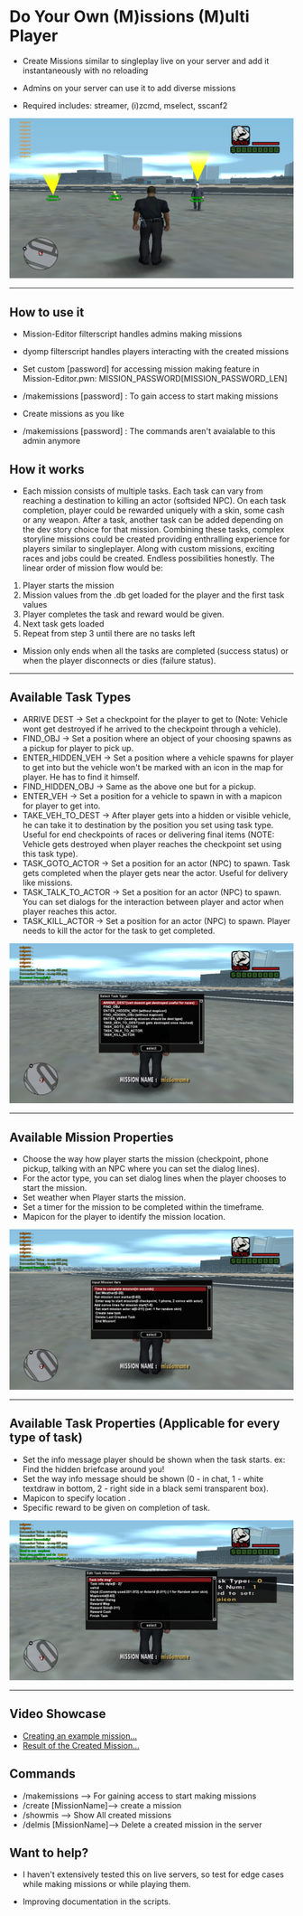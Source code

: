 #  Do Your Own (M)issions (M)ulti Player

- Create Missions similar to singleplay live on your server and add it instantaneously with no reloading

- Admins on your server can use it to add diverse missions 

- Required includes: streamer, (i)zcmd, mselect, sscanf2

![missions](preset-images/main.png)



------------

## How to use it

- Mission-Editor filterscript handles admins making missions

- dyomp filterscript handles players interacting with the created missions

- Set custom [password] for accessing mission making feature in Mission-Editor.pwn: MISSION_PASSWORD[MISSION_PASSWORD_LEN]

- /makemissions [password] : To gain access to start making missions

- Create missions as you like

- /makemissions [password] : The commands aren't avaialable to this admin anymore

## How it works
   
- Each mission consists of multiple tasks. Each task can vary from reaching a destination to killing an actor (softsided NPC). On each task completion, player could be rewarded uniquely with a skin, some cash or any weapon. After a task, another task can be added depending on the dev story choice for that mission. Combining these tasks, complex storyline missions could be created providing enthralling experience for players similar to singleplayer. Along with custom missions, exciting races and jobs could be created. Endless possibilities honestly.
The linear order of mission flow would be:
1. Player starts the mission
2. Mission values from the .db get loaded for the player and the first task values
3. Player completes the task and reward would be given.
4. Next task gets loaded 
5. Repeat from step 3 until there are no tasks left


- Mission only ends when all the tasks are completed (success status) or when the player disconnects or dies (failure status).



------------


## Available Task Types

- ARRIVE DEST -> Set a checkpoint for the player to get to (Note: Vehicle wont get destroyed if he arrived to the checkpoint through a vehicle).
- FIND_OBJ -> Set a position where an object of your choosing spawns as a pickup for player to pick up. 
- ENTER_HIDDEN_VEH -> Set a position where a vehicle spawns for player to get into but the vehicle won't be marked with an icon in the map for player. He has to find it himself.
- FIND_HIDDEN_OBJ -> Same as the above one but for a pickup.
- ENTER_VEH -> Set a position for a vehicle to spawn in with a mapicon for player to get into. 
- TAKE_VEH_TO_DEST -> After player gets into a hidden or visible vehicle, he can take it to destination by the position you set using task type. Useful for end checkpoints of races or delivering final items (NOTE: Vehicle gets destroyed when player reaches the checkpoint set using this task type).
- TASK_GOTO_ACTOR -> Set a position for an actor (NPC) to spawn. Task gets completed when the player gets near the actor. Useful for delivery like missions.
- TASK_TALK_TO_ACTOR -> Set a position for an actor (NPC) to spawn. You can set dialogs for the interaction between player and actor when player reaches this actor.
- TASK_KILL_ACTOR -> Set a position for an actor (NPC) to spawn. Player needs to kill the actor for the task to get completed.


![tasks](preset-images/tasktypes.png)





------------

## Available Mission Properties 

- Choose the way how player starts the mission (checkpoint, phone pickup, talking with an NPC where you can set the dialog lines).
- For the actor type, you can set dialog lines when the player chooses to start the mission.
- Set weather when Player starts the mission.
- Set a timer for the mission to be completed within the timeframe. 
- Mapicon for the player to identify the mission location.

![Mission_props](preset-images/missionprops.png)


------------

## Available Task Properties (Applicable for every type of task)

- Set the info message player should be shown when the task starts. ex: Find the hidden briefcase around you!
- Set the way info message should be shown (0 - in chat, 1 -  white textdraw in bottom, 2 - right side in a black semi transparent box).
- Mapicon to specify location .
- Specific reward to be given on completion of task.

![Task_props](preset-images/taskprops.png)


------------

## Video Showcase

- [Creating an example mission...](https://youtu.be/8UNPVs4YJrM "Creating an example mission")
- [Result of the Created Mission...](https://youtu.be/Vpf1ONG-0sA "Result of the Created Mission")


## Commands

- /makemissions --> For gaining access to start making missions
- /create [MissionName]--> create a mission
- /showmis --> Show All created missions
- /delmis [MissionName]--> Delete a created mission in the server 

## Want to help?

- I haven't extensively tested this on live servers, so test for edge cases while making missions or while playing them.

- Improving documentation in the scripts.





